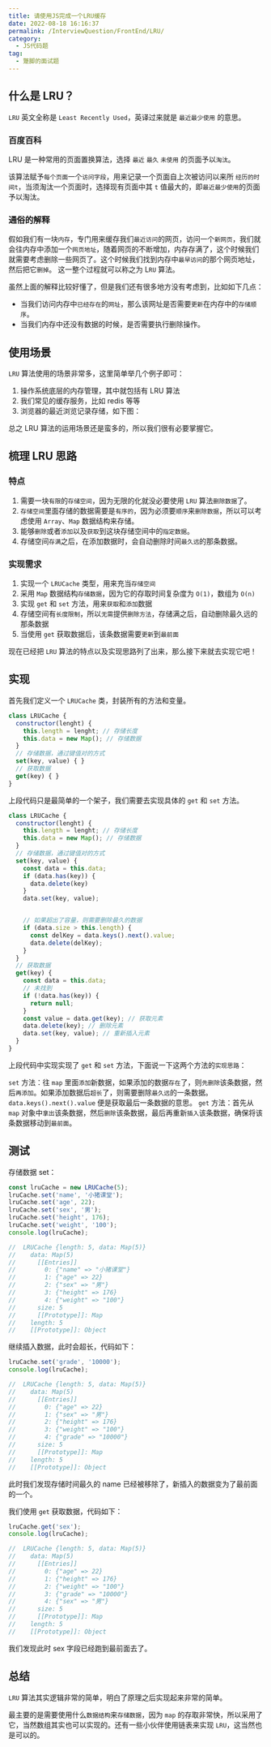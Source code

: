 ```yaml
---
title: 请使用JS完成一个LRU缓存
date: 2022-08-18 16:16:37
permalink: /InterviewQuestion/FrontEnd/LRU/
category:
  - JS代码题
tag:
  - 蹩脚的面试题
---
```


## 什么是 LRU？

`LRU` 英文全称是 `Least Recently Used`，英译过来就是 `最近最少使用` 的意思。 

### 百度百科


LRU 是一种常用的页面置换算法，选择 `最近` `最久` `未使用` 的页面予以`淘汰`。

该算法赋予`每个页面`一个`访问字段`，用来记录一个页面自上次被访问以来所 `经历的时间t`，当须淘汰一个页面时，选择现有页面中其 `t` 值最大的，即`最近最少使用`的页面予以淘汰。

### 通俗的解释

假如我们有一块`内存`，专门用来缓存我们`最近访问`的网页，访问一个`新网页`，我们就会往内存中添加一个`网页地址`，随着网页的不断增加，内存存满了，这个时候我们就需要考虑删除一些网页了。这个时候我们找到内存中`最早访问`的那个网页地址，然后把它`删掉`。
这一整个过程就可以称之为 L`RU` 算法。

虽然上面的解释比较好懂了，但是我们还有很多地方没有考虑到，比如如下几点：

- 当我们访问内存中`已经存在`的`网址`，那么该网址是否需要`更新`在内存中的`存储顺序`。
- 当我们内存中还没有数据的时候，是否需要执行删除操作。


## 使用场景

`LRU` 算法使用的场景非常多，这里简单举几个例子即可：

1. 操作系统底层的内存管理，其中就包括有 LRU 算法
2. 我们常见的缓存服务，比如 redis 等等
3. 浏览器的最近浏览记录存储，如下图：

总之 LRU 算法的运用场景还是蛮多的，所以我们很有必要掌握它。

## 梳理 LRU 思路

### 特点

1. 需要一块`有限`的`存储空间`，因为无限的化就没必要使用 `LRU` 算法`删除数据`了。
2. `存储空间`里面存储的数据需要是`有序的`，因为必须要`顺序`来`删除数据`，所以可以考虑使用 `Array`、`Map` 数据结构来存储。
3. 能够`删除`或者`添加`以及`获取`到这块存储空间中的`指定数据`。
4. 存储空间`存满`之后，在添加数据时，会自动删除时间`最久远`的那条数据。

### 实现需求

1. 实现一个 `LRUCache` 类型，用来充当`存储空间`
2. 采用 `Map` 数据结构`存储数据`，因为它的存取时间复杂度为 `O(1)`，数组为 `O(n)`
3. 实现 `get` 和 `set` 方法，用来`获取`和`添加`数据
4. 存储空间有`长度限制`，所以`无需`提供`删除方法`，存储满之后，自动删除最久远的那条数据
5. 当使用 `get` 获取数据后，该条数据需要`更新`到`最前面`

现在已经把 `LRU` 算法的特点以及实现思路列了出来，那么接下来就去实现它吧！

## 实现

首先我们定义一个 `LRUCache` 类，封装所有的方法和变量。

```javascript
class LRUCache {
  constructor(lenght) {
    this.length = lenght; // 存储长度
    this.data = new Map(); // 存储数据
  }
  // 存储数据，通过键值对的方式
  set(key, value) { }
  // 获取数据
  get(key) { }
}
```

上段代码只是最简单的一个架子，我们需要去实现具体的 `get` 和 `set` 方法。

```javascript
class LRUCache {
  constructor(lenght) {
    this.length = lenght; // 存储长度
    this.data = new Map(); // 存储数据
  }
  // 存储数据，通过键值对的方式
  set(key, value) {
    const data = this.data;
    if (data.has(key)) {
      data.delete(key)
    }
    data.set(key, value);


    // 如果超出了容量，则需要删除最久的数据
    if (data.size > this.length) {
      const delKey = data.keys().next().value;
      data.delete(delKey);
    }
  }
  // 获取数据
  get(key) {
    const data = this.data;
    // 未找到
    if (!data.has(key)) {
      return null;
    }
    const value = data.get(key); // 获取元素
    data.delete(key); // 删除元素
    data.set(key, value); // 重新插入元素
  }
}
```

上段代码中实现实现了 `get` 和 `set` 方法，下面说一下这两个方法的`实现思路`：

`set` 方法：往 `map` 里面`添加`新数据，如果添加的数据`存在`了，则`先删除`该条数据，然后`再添加`。如果添加数据后`超长`了，则需要删除`最久远`的一条数据。`data.keys().next().value` 便是获取最后一条数据的意思。
`get` 方法：首先从 `map` 对象中`拿出`该条数据，然后`删除`该条数据，最后再重新`插入`该条数据，确保将该条数据移动到`最前面`。

## 测试

存储数据 set：

```javascript
const lruCache = new LRUCache(5);
lruCache.set('name', '小猪课堂');
lruCache.set('age', 22);
lruCache.set('sex', '男');
lruCache.set('height', 176);
lruCache.set('weight', '100');
console.log(lruCache);

//  LRUCache {length: 5, data: Map(5)}
//    data: Map(5)
//      [[Entries]]
//        0: {"name" => "小猪课堂"}
//        1: {"age" => 22}
//        2: {"sex" => "男"}
//        3: {"height" => 176}
//        4: {"weight" => "100"}
//      size: 5
//      [[Prototype]]: Map
//    length: 5
//    [[Prototype]]: Object
```

继续插入数据，此时会超长，代码如下：

```javascript
lruCache.set('grade', '10000');
console.log(lruCache);

//  LRUCache {length: 5, data: Map(5)}
//    data: Map(5)
//      [[Entries]]
//        0: {"age" => 22}
//        1: {"sex" => "男"}
//        2: {"height" => 176}
//        3: {"weight" => "100"}
//        4: {"grade" => "10000"}
//      size: 5
//      [[Prototype]]: Map
//    length: 5
//    [[Prototype]]: Object
```

此时我们发现存储时间最久的 name 已经被移除了，新插入的数据变为了最前面的一个。

我们使用 `get` 获取数据，代码如下：

```javascript
lruCache.get('sex');
console.log(lruCache);

//  LRUCache {length: 5, data: Map(5)}
//    data: Map(5)
//      [[Entries]]
//        0: {"age" => 22}
//        1: {"height" => 176}
//        2: {"weight" => "100"}
//        3: {"grade" => "10000"}
//        4: {"sex" => "男"}
//      size: 5
//      [[Prototype]]: Map
//    length: 5
//    [[Prototype]]: Object
```

我们发现此时 sex 字段已经跑到最前面去了。

## 总结

`LRU` 算法其实逻辑非常的简单，明白了原理之后实现起来非常的简单。

最主要的是需要使用什么`数据结构`来`存储数据`，因为 `map` 的存取非常快，所以采用了它，当然数组其实也可以实现的。还有一些小伙伴使用链表来实现 `LRU`，这当然也是可以的。

